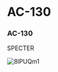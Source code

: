 # AC-130

### AC-130
SPECTER

![8lPUQm1](https://user-images.githubusercontent.com/93583766/139829661-59e0a177-64df-4631-927e-ca082e2a4c03.jpg)
